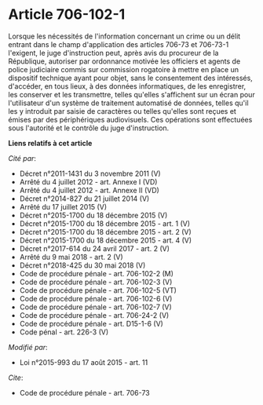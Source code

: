 # Article 706-102-1

Lorsque les nécessités de l'information concernant un crime ou un délit entrant dans le champ d'application des articles
706-73 et 706-73-1 l'exigent, le juge d'instruction peut, après avis du procureur de la République, autoriser par ordonnance
motivée les officiers et agents de police judiciaire commis sur commission rogatoire à mettre en place un dispositif
technique ayant pour objet, sans le consentement des intéressés, d'accéder, en tous lieux, à des données informatiques, de
les enregistrer, les conserver et les transmettre, telles qu'elles s'affichent sur un écran pour l'utilisateur d'un système
de traitement automatisé de données, telles qu'il les y introduit par saisie de caractères ou telles qu'elles sont reçues et
émises par des périphériques audiovisuels. Ces opérations sont effectuées sous l'autorité et le contrôle du juge
d'instruction.

**Liens relatifs à cet article**

_Cité par_:

  - Décret n°2011-1431 du 3 novembre 2011 (V)
  - Arrêté du 4 juillet 2012 - art. Annexe I (VD)
  - Arrêté du 4 juillet 2012 - art. Annexe II (VD)
  - Décret n°2014-827 du 21 juillet 2014 (V)
  - Arrêté du 17 juillet 2015 (V)
  - Décret n°2015-1700 du 18 décembre 2015 (V)
  - Décret n°2015-1700 du 18 décembre 2015 - art. 1 (V)
  - Décret n°2015-1700 du 18 décembre 2015 - art. 2 (V)
  - Décret n°2015-1700 du 18 décembre 2015 - art. 4 (V)
  - Décret n°2017-614 du 24 avril 2017 - art. 2 (V)
  - Arrêté du 9 mai 2018 - art. 2 (V)
  - Décret n°2018-425 du 30 mai 2018 (V)
  - Code de procédure pénale - art. 706-102-2 (M)
  - Code de procédure pénale - art. 706-102-3 (V)
  - Code de procédure pénale - art. 706-102-5 (VT)
  - Code de procédure pénale - art. 706-102-6 (V)
  - Code de procédure pénale - art. 706-102-7 (V)
  - Code de procédure pénale - art. 706-24-2 (V)
  - Code de procédure pénale - art. D15-1-6 (V)
  - Code pénal - art. 226-3 (V)

_Modifié par_:

  - Loi n°2015-993 du 17 août 2015 - art. 11

_Cite_:

  - Code de procédure pénale - art. 706-73
